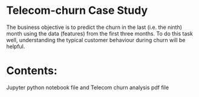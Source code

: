 # Telecom-churn Case Study
The business objective is to predict the churn in the last (i.e. the ninth) month using the data (features) from the first three months. To do this task well, understanding the typical customer behaviour during churn will be helpful.
# Contents:
Jupyter python notebook file and
Telecom churn analysis pdf file
